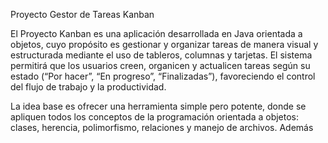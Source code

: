 Proyecto Gestor de Tareas Kanban

El Proyecto Kanban es una aplicación desarrollada en Java orientada a objetos, cuyo propósito es gestionar y organizar tareas de manera visual y estructurada mediante el uso de tableros, columnas y tarjetas.
El sistema permitirá que los usuarios creen, organicen y actualicen tareas según su estado (“Por hacer”, “En progreso”, “Finalizadas”), favoreciendo el control del flujo de trabajo y la productividad.

La idea base es ofrecer una herramienta simple pero potente, donde se apliquen todos los conceptos de la programación orientada a objetos: clases, herencia, polimorfismo, relaciones y manejo de archivos.
Además
